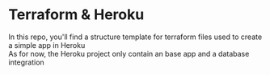 # Terraform & Heroku

In this repo, you'll find a structure template for terraform files used to create a simple app in Heroku
<br>
As for now, the Heroku project only contain an base app and a database integration